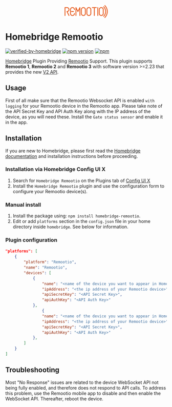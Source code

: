 
<p align="center">
<a href="https://www.remootio.com/"><img src="https://raw.githubusercontent.com/ronniepettersson/homebridge-remootio/master/assets/REMOOTIO__LOGO_x40.png" ></a>
</p>


# Homebridge Remootio
[![verified-by-homebridge](https://badgen.net/badge/homebridge/verified/purple)](https://github.com/homebridge/homebridge/wiki/Verified-Plugins)
<a href="https://www.npmjs.com/package/homebridge-remootio"><img title="npm version" src="https://badgen.net/npm/v/homebridge-remootio" ></a>
[![npm](https://badgen.net/npm/dt/homebridge-remootio?label=downloads)](https://www.npmjs.com/package/homebridge-remootio)



[Homebridge](https://homebridge.io) Plugin Providing [Remootio](https://www.remootio.com/) Support. This plugin supports <B>Remootio 1</B>, <B>Remootio 2</B> and <B>Remootio 3</B> with software version >=2.23 that provides the new [V2 API](https://github.com/remootio/remootio-api-documentation/blob/master/websocket_api_v2_specification.md).

## Usage
First of all make sure that the Remootio Websocket API is enabled `with logging` for your Remootio device in the Remootio app. Please take note of the API Secret Key and API Auth Key along with the IP address of the device, as you will need these. Install the `Gate status sensor` and enable it in the app.

## Installation

If you are new to Homebridge, please first read the [Homebridge](https://homebridge.io) [documentation](https://github.com/homebridge/homebridge/wiki) and installation instructions before proceeding.

### Installation via Homebridge Config UI X

1. Search for `Homebridge Remootio` on the Plugins tab of [Config UI X](https://github.com/oznu/homebridge-config-ui-x)
2. Install the `Homebridge Remootio` plugin and use the configuration form to configure your Remootio device(s).    

### Manual install

1. Install the package using: `npm install homebridge-remootio`.
2. Edit or add `platforms` section in the `config.json` file in your home directory inside `homebridge`. See below for information.

### Plugin configuration 

```json
"platforms": [
    {
        "platform": "Remootio",
        "name": "Remootio",
        "devices": [
            {
                "name": "<name of the device you want to appear in HomeKit>",
                "ipAddress": "<the ip address of your Remootio device>",
                "apiSecretKey": "<API Secret Key>",
                "apiAuthKey": "<API Auth Key>"
            },
                {
                "name": "<name of the device you want to appear in HomeKit>",
                "ipAddress": "<the ip address of your Remootio device>",
                "apiSecretKey": "<API Secret Key>",
                "apiAuthKey": "<API Auth Key>"
            },
        ]
    }
]
```
## Troubleshooting
Most "No Response" issues are related to the device WebSocket API not being fully enabled, and therefore does not respond to API calls. To address this problem, use the Remootio mobile app to disable and then enable the WebSocket API. Thereafter, reboot the device.   


